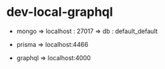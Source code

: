 # dev-local-graphql

- mongo 
=> localhost : 27017
=> db : default_default

- prisma 
=> localhost:4466

- graphql
=> localhost:4000
